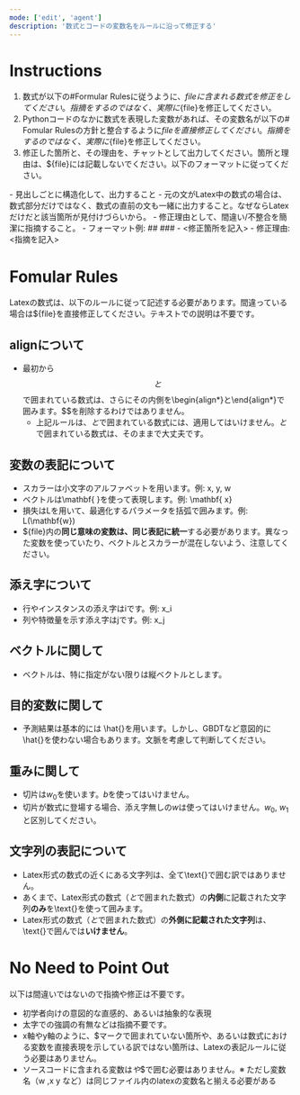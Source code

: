 ```yaml
---
mode: ['edit', 'agent']
description: '数式とコードの変数名をルールに沿って修正する'
---
```

# Instructions
1. 数式が以下の#Formular Rulesに従うように、${file}に含まれる数式を修正をしてください。指摘をするのではなく、実際に${file}を修正してください。
2. Pythonコードのなかに数式を表現した変数があれば、その変数名が以下の# Fomular Rulesの方針と整合するように${file}を直接修正してください。指摘をするのではなく、実際に${file}を修正してください。
3. 修正した箇所と、その理由を、チャットとして出力してください。箇所と理由は、${file}には記載しないでください。以下のフォーマットに従ってください。
  <OutputFormats>
    -  見出しごとに構造化して、出力すること
    -  元の文がLatex中の数式の場合は、数式部分だけではなく、数式の直前の文も一緒に出力すること。なぜならLatexだけだと該当箇所が見付けづらいから。
    -  修正理由として、間違い/不整合を簡潔に指摘すること。
    -  フォーマット例:
        ##  <head2の見出し>
          ### <head3の見出し>
          -  <修正箇所を記入>
            - 修正理由: <指摘を記入>
  </OutputFormats>


# Fomular Rules

Latexの数式は、以下のルールに従って記述する必要があります。間違っている場合は${file}を直接修正してください。テキストでの説明は不要です。

## alignについて
- 最初から$$と$$で囲まれている数式は、さらにその内側を\begin{align*}と\end{align*}で囲みます。$$を削除するわけではありません。
    - 上記ルールは、$と$で囲まれている数式には、適用してはいけません。$と$で囲まれている数式は、そのままで大丈夫です。




## 変数の表記について
- スカラーは小文字のアルファベットを用います。例: x, y, w
- ベクトルは\mathbf{ }を使って表現します。例: \mathbf{ x}
- 損失はLを用いて、最適化するパラメータを括弧で囲みます。例: L(\\mathbf{w})
- ${file}内の**同じ意味の変数は、同じ表記に統一**する必要があります。異なった変数を使っていたり、ベクトルとスカラーが混在しないよう、注意してください。

## 添え字について
- 行やインスタンスの添え字はiです。例: x_i
- 列や特徴量を示す添え字はjです。例: x_j

## ベクトルに関して
- ベクトルは、特に指定がない限りは縦ベクトルとします。

## 目的変数に関して
- 予測結果は基本的には \hat{}を用います。しかし、GBDTなど意図的に\hat{}を使わない場合もあります。文脈を考慮して判断してください。

## 重みに関して
- 切片は$w_0$を使います。$b$を使ってはいけません。
- 切片が数式に登場する場合、添え字無しの$w$は使ってはいけません。$w_0$, $w_1$と区別してください。


## 文字列の表記について
- Latex形式の数式の近くにある文字列は、全て\text{}で囲む訳ではありません。
- あくまで、Latex形式の数式（$と$で囲まれた数式）の**内側**に記載された文字列**のみ**を\text{}を使って囲みます。
- Latex形式の数式（$と$で囲まれた数式）の**外側に記載された文字列**は、\text{}で囲んでは**いけません**。




# No Need to Point Out
以下は間違いではないので指摘や修正は不要です。
- 初学者向けの意図的な直感的、あるいは抽象的な表現
- 太字での強調の有無などは指摘不要です。
- x軸やy軸のように、$マークで囲まれていない箇所や、あるいは数式における変数を直接表現を示している訳ではない箇所は、Latexの表記ルールに従う必要はありません。
- ソースコードに含まれる変数は$や$$で囲む必要はありません。※ ただし変数名（w ,x y など）は同じファイル内のlatexの変数名と揃える必要がある

